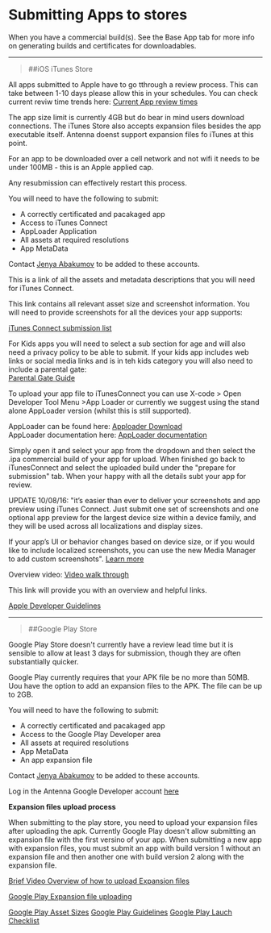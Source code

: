 
<h1>Submitting Apps to stores</h1>

When you have a commercial build(s). 
See the Base App tab for more info on generating builds and certificates for downloadables.

----
>##iOS iTunes Store

All apps submitted to Apple have to go tthrough a review process.
This can take between 1-10 days please allow this in your schedules.
You can check current reviw time trends here: 
[Current App review times](http://appreviewtimes.com/)

The app size limit is currently 4GB but do bear in mind users download connections.
The iTunes Store also accepts expansion files besides the app executable itself.
Antenna doenst support expansion files fo iTunes at this point.

For an app to be downloaded over a cell network and not wifi it needs to be under 100MB - this is an Apple applied cap.

Any resubmission can effectively restart this process.

You will need to have the following to submit:  

 - A correctly certificated and pacakaged app
 - Access to iTunes Connect
 - AppLoader Application
 - All assets at required resolutions
 - App MetaData

Contact [Jenya Abakumov](mailto:jabakumov@antennainternational.com) to be added to these accounts.

This is a link of all the assets and metadata descriptions that you will need for iTunes Connect. 

This link contains all relevant asset size and screenshot information.
You will need to provide screenshots for all the devices your app supports: 

[iTunes Connect submission list](https://developer.apple.com/library/ios/documentation/LanguagesUtilities/Conceptual/iTunesConnect_Guide/Appendices/Properties.html)

For Kids apps you will need to select a sub section for age and will also need a privacy policy to be able to submit.
If your kids app includes web links or social media links and is in teh kids category you will also need to include a parental gate:  
[Parental Gate Guide](https://developer.apple.com/app-store/parental-gates/)  

To upload your app file to iTunesConnect you can use X-code > Open Developer Tool Menu >App Loader or currently we suggest using the stand alone AppLoader version (whilst this is still supported).

AppLoader can be found here:
[Apploader Download](https://itunesconnect.apple.com/apploader/ApplicationLoader_3.0.dmg)  
AppLoader documentation here:
[AppLoader documentation](http://help.apple.com/itc/apploader/)

Simply open it and select your app from the dropdown and then select the .ipa commercial build of your app for upload. 
When finished go back to iTunesConnect and select the uploaded build under the "prepare for submission" tab.
When your happy with all the details subt your app for review.  


UPDATE 10/08/16: "it’s easier than ever to deliver your screenshots and app preview using iTunes Connect. Just submit one set of screenshots and one optional app preview for the largest device size within a device family, and they will be used across all localizations and display sizes.

If your app’s UI or behavior changes based on device size, or if you would like to include localized screenshots, you can use the new Media Manager to add custom screenshots". [Learn more](https://developer.apple.com/videos/play/wwdc2016/305/?time=1700)



Overview video:
[Video walk through](https://drive.google.com/file/d/0B-4IrW_F-LIRM1V6UjcwdnpTOE0/view?usp=sharing)

This link will provide you with an overview and helpful links.

[Apple Developer Guidelines](https://developer.apple.com/appstore/guidelines.html)


----

>##Google Play Store

Google Play Store doesn't currently have a review lead time but it is sensible to allow at least 3 days for submission, though they are often substantially quicker.

Google Play currently requires that your APK file be no more than 50MB. 
Uou have the option to add an expansion files to the APK. The file can be up to 2GB.

You will need to have the following to submit:

- A correctly certificated and pacakaged app
- Access to the Google Play Developer area
- All assets at required resolutions
- App MetaData
- An app expansion file

Contact [Jenya Abakumov](mailto:jabakumov@antennainternational.com) to be added to these accounts.

Log in the Antenna Google Developer account [here](https://play.google.com/apps/publish/?dev_acc=00174053486469932631#AppListPlace) 

**Expansion files upload process**

When submitting to the play store, you need to upload your expansion files after uploading the apk. Currently Google Play doesn't allow submitting an expansion file with the first versino of your app. When submitting a new app with expansion files, you must submit an app with build version 1 without an expansion file and then another one with build version 2 along with the expansion file.

[Brief Video Overview of how to upload Expansion files]( https://drive.google.com/file/d/0B-4IrW_F-LIRWjBCckhlQ2ROUGs/view?usp=sharing)

[Google Play Expansion file uploading](https://support.google.com/googleplay/android-developer/answer/2481797?hl=en-GB)

[Google Play Asset Sizes](https://support.google.com/googleplay/android-developer/answer/1078870)
[Google Play Guidelines](http://developer.android.com/distribute/googleplay/publish/preparing.html)
[Google Play Lauch Checklist](http://developer.android.com/distribute/googleplay/publish/preparing.html)
